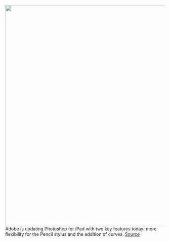 <img src='https://cdn.vox-cdn.com/thumbor/IVV2h12KKldV3BJ3YP8-3tnF25c=/0x0:2388x1668/1200x800/filters:focal(1547x555:1929x937)/cdn.vox-cdn.com/uploads/chorus_image/image/66815313/Ps_on_iPad_2.0.png' width='700px' /><br/>
Adobe is updating Photoshop for iPad with two key features today: more flexibility for the Pencil stylus and the addition of curves.
<a href='https://www.theverge.com/2020/5/19/21262169/photoshop-ipad-curves-apple-pencil-pressure-sensitivity-update-adobe'> Source <a/>